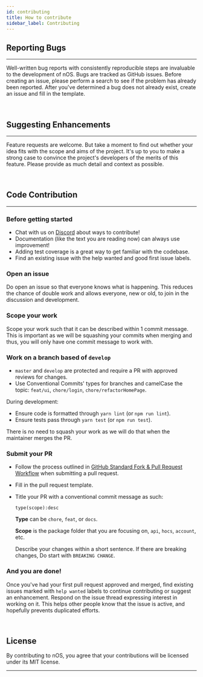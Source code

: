 ```yaml
---
id: contributing
title: How to contribute
sidebar_label: Contributing
---
```


## Reporting Bugs
---
Well-written bug reports with consistently reproducible steps are invaluable to the development of nOS. Bugs are tracked as GitHub issues. Before creating an issue, please perform a search to see if the problem has already been reported. After you've determined a bug does not already exist, create an issue and fill in the template.

&nbsp;

## Suggesting Enhancements
---
Feature requests are welcome. But take a moment to find out whether your idea fits with the scope and aims of the project. It's up to you to make a strong case to convince the project's developers of the merits of this feature. Please provide as much detail and context as possible.

&nbsp;

## Code Contribution
---
### Before getting started

- Chat with us on [Discord](https://discord.nos.io/) about ways to contribute!
- Documentation (like the text you are reading now) can always use improvement!
- Adding test coverage is a great way to get familiar with the codebase.
- Find an existing issue with the help wanted and good first issue labels.

### Open an issue

  Do open an issue so that everyone knows what is happening. This reduces the chance of double work and allows everyone, new or old, to join in the discussion and development.

### Scope your work

  Scope your work such that it can be described within 1 commit message. This is important as we will be squashing your commits when merging and thus, you will only have one commit message to work with.

### Work on a branch based of `develop`
- `master` and `develop` are protected and require a PR with approved reviews for changes.
- Use Conventional Commits' types for branches and camelCase the topic: `feat/ui`, `chore/login`, `chore/refactorHomePage`.

During development:
- Ensure code is formatted through `yarn lint` (or `npm run lint`).
- Ensure tests pass through `yarn test` (or `npm run test`).

There is no need to squash your work as we will do that when the maintainer merges the PR.

### Submit your PR

- Follow the process outlined in [GitHub Standard Fork & Pull Request Workflow](https://gist.github.com/Chaser324/ce0505fbed06b947d962) when submitting a pull request.
- Fill in the pull request template.
- Title your PR with a conventional commit message as such:
  ```
  type(scope):desc
  ```
  **Type** can be `chore`, `feat`, or `docs`.

  **Scope** is the package folder that you are focusing on, `api`, `hocs`, `account`, etc.

  Describe your changes within a short sentence. If there are breaking changes, Do start with `BREAKING CHANGE`.

### And you are done!
Once you've had your first pull request approved and merged, find existing issues marked with `help wanted` labels to continue contributing or suggest an enhancement. Respond on the issue thread expressing interest in working on it. This helps other people know that the issue is active, and hopefully prevents duplicated efforts.

&nbsp;

## License
By contributing to nOS, you agree that your contributions will be licensed under its MIT license.

---